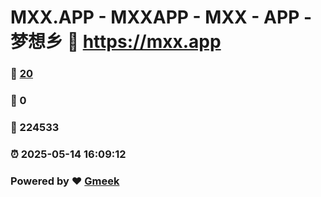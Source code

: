 # MXX.APP - MXXAPP - MXX - APP -  梦想乡 :link: https://mxx.app 
### :page_facing_up: [20](https://mxx.app/tag.html) 
### :speech_balloon: 0 
### :hibiscus: 224533 
### :alarm_clock: 2025-05-14 16:09:12 
### Powered by :heart: [Gmeek](https://github.com/Meekdai/Gmeek)
